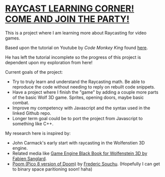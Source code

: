 # [RAYCAST LEARNING CORNER! COME AND JOIN THE PARTY!](https://github.com/sicksubroutine/raycast-learning)
This is a project where I am learning more about Raycasting for video games.

Based upon the tutorial on Youtube by *Code Monkey King* found [here](https://www.youtube.com/watch?v=ssm2jMd40p4&t).

He has left the tutorial incomplete so the progress of this project is dependent upon my exploration from here!

Current goals of the project:

* Try to truly learn and understand the Raycasting math. Be able to reproduce the code without needing to reply on rebuilt code snippets.
* Have a project where I finish the "game" by adding a couple more parts of the basic Wolf 3D game. Sprites, opening doors, maybe basic combat.
* Improve my competency with Javascript and the syntax used in the linked Github repo. 
* Longer term goal could be to port the project from Javascript to something like C++.

My research here is inspired by: 
* John Carmack's early start with raycasting in the Wolfenstien 3D engine.
* Related media like [Game Engine Black Book for Wolfenstein 3D by Fabien Sanglard](https://smile.amazon.com/Game-Engine-Black-Book-Wolfenstein/dp/1539692876).
* [Poom (Pico 8 version of Doom)](https://freds72.itch.io/poom) by [Frederic Souchu](https://twitter.com/FSouchu). (Hopefully I can get to binary space paritioning soon! haha)
